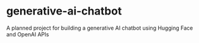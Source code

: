 # generative-ai-chatbot
A planned project for building a generative AI chatbot using Hugging Face and OpenAI APIs
